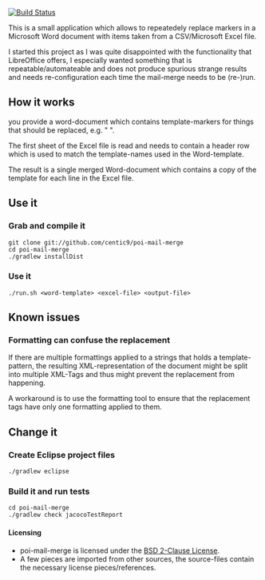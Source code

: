 [![Build Status](https://buildhive.cloudbees.com/job/centic9/job/poi-mail-merge/badge/icon)](https://buildhive.cloudbees.com/job/centic9/job/poi-mail-merge/) 

This is a small application which allows to repeatedely replace markers in a Microsoft Word document with items taken from a CSV/Microsoft Excel file. 

I started this project as I was quite disappointed with the functionality that LibreOffice offers, I especially wanted something that is repeatable/automateable
and does not produce spurious strange results and needs re-configuration each time the mail-merge needs to be (re-)run.

## How it works

you provide a word-document which contains template-markers for things that should be replaced, e.g. "<first-name> <last-name>".

The first sheet of the Excel file is read and needs to contain a header row which is used to match the template-names used in 
the Word-template.

The result is a single merged Word-document which contains a copy of the template for each line in the Excel file.

## Use it

### Grab and compile it

    git clone git://github.com/centic9/poi-mail-merge
	cd poi-mail-merge
	./gradlew installDist

### Use it

	./run.sh <word-template> <excel-file> <output-file>

## Known issues

### Formatting can confuse the replacement

If there are multiple formattings applied to a strings that holds a template-pattern, the resulting XML-representation 
of the document might be split into multiple XML-Tags and thus might prevent the replacement from happening. 

A workaround is to use the formatting tool to ensure that the replacement tags have only one formatting applied to them. 

## Change it

### Create Eclipse project files

	./gradlew eclipse

### Build it and run tests

	cd poi-mail-merge
	./gradlew check jacocoTestReport

#### Licensing
* poi-mail-merge is licensed under the [BSD 2-Clause License].
* A few pieces are imported from other sources, the source-files contain the necessary license pieces/references.

[BSD 2-Clause License]: http://www.opensource.org/licenses/bsd-license.php
